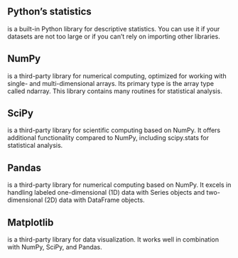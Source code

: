 ## Python’s statistics 
is a built-in Python library for descriptive statistics. You can use it if your datasets are not too large or if you can’t rely on importing other libraries.

## NumPy
is a third-party library for numerical computing, optimized for working with single- and multi-dimensional arrays. Its primary type is the array type called ndarray. This library contains many routines for statistical analysis.

## SciPy 
is a third-party library for scientific computing based on NumPy. It offers additional functionality compared to NumPy, including scipy.stats for statistical analysis.

## Pandas 
is a third-party library for numerical computing based on NumPy. It excels in handling labeled one-dimensional (1D) data with Series objects and two-dimensional (2D) data with DataFrame objects.

## Matplotlib 
is a third-party library for data visualization. It works well in combination with NumPy, SciPy, and Pandas.